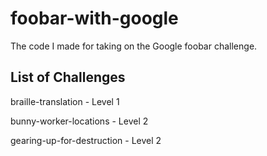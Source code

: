 # foobar-with-google
The code I made for taking on the Google foobar challenge. 

## List of Challenges 
braille-translation - Level 1 

bunny-worker-locations - Level 2 

gearing-up-for-destruction - Level 2 

